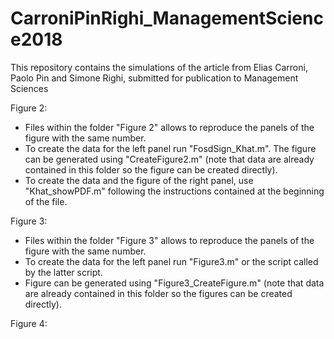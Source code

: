 # CarroniPinRighi_ManagementScience2018
This repository contains the simulations of the article from Elias Carroni, Paolo Pin and Simone Righi, submitted for publication to Management Sciences


Figure 2:
- Files within the folder "Figure 2" allows to reproduce the panels of the figure with the same number. 
- To create the data for the left panel run "FosdSign_Khat.m". The figure can be generated using "CreateFigure2.m" (note that data are already contained in this folder so the figure can be created directly).
- To create the data and the figure of the right panel, use "Khat_showPDF.m" following the instructions contained at the beginning of the file.

Figure 3:
- Files within the folder "Figure 3" allows to reproduce the panels of the figure with the same number. 
- To create the data for the left panel run "Figure3.m" or the script called by the latter script. 
- Figure can be generated using "Figure3_CreateFigure.m" (note that data are already contained in this folder so the figures can be created directly).


Figure 4: 
